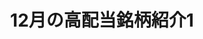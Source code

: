 ---
title: 12月の高配当銘柄紹介1
type: blog
market: Nasdaq
rakuten: true
sbi: true
manex: true
stocks: 
- symbol: M
- symbol: APPL
---